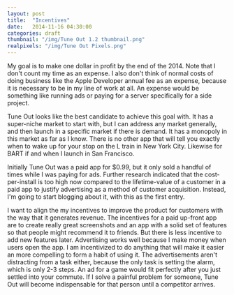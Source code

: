 ```yaml
---
layout: post
title:  "Incentives"
date:   2014-11-16 04:30:00
categories: draft
thumbnail: "/img/Tune Out 1.2 thumbnail.png"
realpixels: "/img/Tune Out Pixels.png"
---
```


My goal is to make one dollar in profit by the end of the 2014. Note that I don't count my time as an expense. I also don't think of normal costs of doing business like the Apple Developer annual fee as an expense, because it is necessary to be in my line of work at all. An expense would be something like running ads or paying for a server specifically for a side project.

Tune Out looks like the best candidate to achieve this goal with. It has a super-niche market to start with, but I can address any market generally, and then launch in a specific market if there is demand. It has a monopoly in this market as far as I know. There is no other app that will tell you exactly when to wake up for your stop on the L train in New York City. Likewise for BART if and when I launch in San Francisco.

Initially Tune Out was a paid app for $0.99, but it only sold a handful of times while I was paying for ads. Further research indicated that the cost-per-install is too high now compared to the lifetime-value of a customer in a paid app to justify advertising as a method of customer acquisition. Instead, I'm going to start blogging about it, with this as the first entry.

I want to align the my incentives to improve the product for customers with the way that it generates revenue. The incentives for a paid up-front app are to create really great screenshots and an app with a solid set of features so that people might recommend it to friends. But there is less incentive to add new features later. Advertising works well because I make money when users open the app. I am incentivized to do anything that will make it easier an more compelling to form a habit of using it. The advertisements aren't distracting from a task either, because the only task is setting the alarm, which is only 2-3 steps. An ad for a game would fit perfectly after you just settled into your commute. If I solve a painful problem for someone, Tune Out will become indispensable for that person until a competitor arrives.
